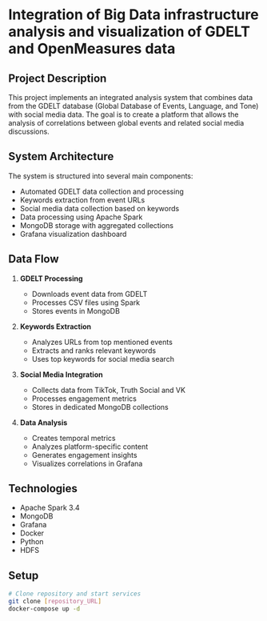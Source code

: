 # Integration of Big Data infrastructure analysis and visualization of GDELT and OpenMeasures data

## Project Description
This project implements an integrated analysis system that combines data from the GDELT database (Global Database of Events, Language, and Tone) with social media data. The goal is to create a platform that allows the analysis of correlations between global events and related social media discussions.

## System Architecture
The system is structured into several main components:
- Automated GDELT data collection and processing
- Keywords extraction from event URLs 
- Social media data collection based on keywords
- Data processing using Apache Spark
- MongoDB storage with aggregated collections
- Grafana visualization dashboard

## Data Flow
1. **GDELT Processing**
   - Downloads event data from GDELT
   - Processes CSV files using Spark
   - Stores events in MongoDB

2. **Keywords Extraction**
   - Analyzes URLs from top mentioned events
   - Extracts and ranks relevant keywords
   - Uses top keywords for social media search

3. **Social Media Integration**
   - Collects data from TikTok, Truth Social and VK
   - Processes engagement metrics
   - Stores in dedicated MongoDB collections

4. **Data Analysis**
   - Creates temporal metrics
   - Analyzes platform-specific content
   - Generates engagement insights
   - Visualizes correlations in Grafana

## Technologies
- Apache Spark 3.4
- MongoDB
- Grafana
- Docker
- Python 
- HDFS

## Setup
```bash
# Clone repository and start services
git clone [repository_URL]
docker-compose up -d